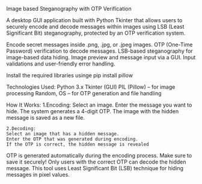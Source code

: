 Image based Steganography with OTP Verification

A desktop GUI application built with Python Tkinter that allows users to securely encode and decode messages within images using LSB (Least Significant Bit) steganography, protected by an OTP verification system.

Encode secret messages inside .png, .jpg, or .jpeg images.
OTP (One-Time Password) verification to decode messages.
LSB-based steganography for image-based data hiding.
Image preview and message input via a GUI.
Input validations and user-friendly error handling.

Install the required libraries usinge pip install pillow

Technologies Used:
Python 3.x
Tkinter (GUI)
PIL (Pillow) – for image processing
Random, OS – for OTP generation and file handling

How It Works:
    1.Encoding:
    Select an image.
    Enter the message you want to hide.
    The system generates a 4-digit OTP.
    The image with the hidden message is saved as a new file.

    2.Decoding:
    Select an image that has a hidden message.
    Enter the OTP that was generated during encoding.
    If the OTP is correct, the hidden message is revealed


OTP is generated automatically during the encoding process. Make sure to save it securely!
Only users with the correct OTP can decode the hidden message.
This tool uses Least Significant Bit (LSB) technique for hiding messages in pixel values.
